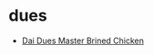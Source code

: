 # dues

 * [Dai Dues Master Brined Chicken](../../index/d/dai-dues-master-brined-chicken-56389987.json)
